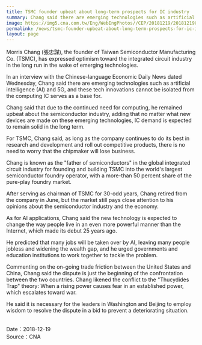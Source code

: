 ```yaml
---
title: TSMC founder upbeat about long-term prospects for IC industry
summary: Chang said there are emerging technologies such as artificial intelligence (AI) and 5G, and these tech innovations cannot be isolated from the computing IC serves as a base for.
image: https://img5.cna.com.tw/Eng/WebEngPhotos//CEP/20181219/201812190023t0001.jpg
permalink: /news/tsmc-founder-upbeat-about-long-term-prospects-for-ic-industry/
layout: page
---
```

Morris Chang (張忠謀), the founder of Taiwan Semiconductor Manufacturing Co. (TSMC), has expressed optimism toward the integrated circuit industry in the long run in the wake of emerging technologies.

In an interview with the Chinese-language Economic Daily News dated Wednesday, Chang said there are emerging technologies such as artificial intelligence (AI) and 5G, and these tech innovations cannot be isolated from the computing IC serves as a base for.

Chang said that due to the continued need for computing, he remained upbeat about the semiconductor industry, adding that no matter what new devices are made on these emerging technologies, IC demand is expected to remain solid in the long term.

For TSMC, Chang said, as long as the company continues to do its best in research and development and roll out competitive products, there is no need to worry that the chipmaker will lose business.

Chang is known as the "father of semiconductors" in the global integrated circuit industry for founding and building TSMC into the world's largest semiconductor foundry operator, with a more-than 50 percent share of the pure-play foundry market.

After serving as chairman of TSMC for 30-odd years, Chang retired from the company in June, but the market still pays close attention to his opinions about the semiconductor industry and the economy.

As for AI applications, Chang said the new technology is expected to change the way people live in an even more powerful manner than the Internet, which made its debut 25 years ago.

He predicted that many jobs will be taken over by AI, leaving many people jobless and widening the wealth gap, and he urged governments and education institutions to work together to tackle the problem.

Commenting on the on-going trade friction between the United States and China, Chang said the dispute is just the beginning of the confrontation between the two countries. Chang likened the conflict to the "Thucydides Trap" theory: When a rising power causes fear in an established power, which escalates toward war.

He said it is necessary for the leaders in Washington and Beijing to employ wisdom to resolve the dispute in a bid to prevent a deteriorating situation. 

<br/>
Date：2018-12-19
<br/>
Source：CNA
